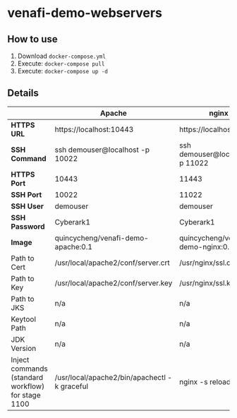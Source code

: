 # venafi-demo-webservers

## How to use
1. Download `docker-compose.yml`
2. Execute: `docker-compose pull`
3. Execute: `docker-compose up -d`

## Details

|                  | **Apache**                         | **nginx**                         | **Tomcat**                               |
|------------------|------------------------------------|-----------------------------------|------------------------------------------|
| **HTTPS URL**    | https://localhost:10443            | https://localhost:11443           | https://localhost:12443                  |
| **SSH Command**  | ssh demouser@localhost -p 10022    | ssh demouser@localhost -p 11022   | ssh demouser@localhost -p 12022          |
| **HTTPS Port**    | 10443            | 11443           | 12443                  |
| **SSH Port**  | 10022    | 11022   | 12022          |
| **SSH User**     | demouser                           | demouser                          | demouser                                 |
| **SSH Password** | Cyberark1                          | Cyberark1                         | Cyberark1                                |
| **Image**        | quincycheng/venafi-demo-apache:0.1 | quincycheng/venafi-demo-nginx:0.1 | quincycheng/venafi-demo-tomcat:0.1       |
| Path to Cert     | /usr/local/apache2/conf/server.crt | /usr/nginx/ssl.crt                | n/a                                      |
| Path to Key      | /usr/local/apache2/conf/server.key | /usr/nginx/ssl.key                | n/a                                      |
| Path to JKS      | n/a                                | n/a                               | /usr/local/tomcat/conf/localhost-rsa.jks |
| Keytool Path | n/a | n/a | /opt/java/openjdk/bin |
| JDK Version | n/a | n/a | openjdk 21.0.5 2024-10-15 LTS |
| Inject commands (standard workflow) for stage 1100 | /usr/local/apache2/bin/apachectl -k graceful | nginx -s reload | curl -u robot:robot http://localhost:8080/manager/text/sslReload |